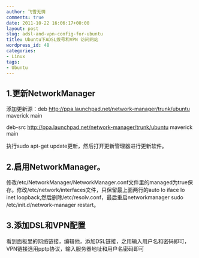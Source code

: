 ```yaml
---
author: 飞雪无情
comments: true
date: 2011-10-22 16:06:17+00:00
layout: post
slug: adsl-and-vpn-config-for-ubuntu
title: Ubuntu下ADSL拨号和VPN 访问网站
wordpress_id: 48
categories:
- Linux
tags:
- Ubuntu
---
```


## 1.更新NetworkManager


添加更新源：deb http://ppa.launchpad.net/network-manager/trunk/ubuntu maverick main

deb-src http://ppa.launchpad.net/network-manager/trunk/ubuntu maverick main

执行sudo apt-get update更新，然后打开更新管理器进行更新软件。


## 2.启用NetworkManager。


修改/etc/NetworkManager/NetworkManager.conf文件里的managed为true保存。修改/etc/network/interfaces文件，只保留最上面两行的auto lo iface lo inet loopback,然后删除/etc/resolv.conf，最后重启networkmanager sudo /etc/init.d/network-manager restart。


## 3.添加DSL和VPN配置


看到面板里的网络链接，编辑他，添加DSL链接，之用输入用户名和密码即可，VPN链接选用pptp协议，输入服务器地址和用户名密码即可
